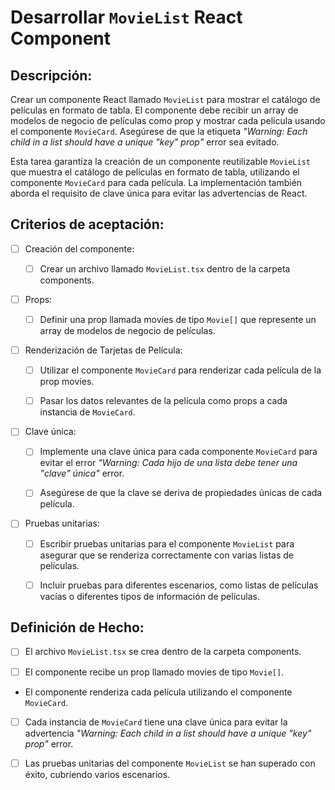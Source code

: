 # Desarrollar `MovieList` React Component

## Descripción: 

Crear un componente React llamado `MovieList` para mostrar el catálogo de películas en formato de tabla. El componente debe recibir un array de modelos de negocio de películas como prop y mostrar cada película usando el componente `MovieCard`. Asegúrese de que la etiqueta _"Warning: Each child in a list should have a unique "key" prop"_ error sea evitado.

Esta tarea garantiza la creación de un componente reutilizable `MovieList` que muestra el catálogo de películas en formato de tabla, utilizando el componente `MovieCard` para cada película. La implementación también aborda el requisito de clave única para evitar las advertencias de React.

## Criterios de aceptación:

- [ ] Creación del componente:

    - [ ] Crear un archivo llamado `MovieList.tsx` dentro de la carpeta components.

- [ ] Props:

    - [ ] Definir una prop llamada movies de tipo `Movie[]` que represente un array de modelos de negocio de películas.

- [ ] Renderización de Tarjetas de Película:

    - [ ] Utilizar el componente `MovieCard` para renderizar cada película de la prop movies.

    - [ ] Pasar los datos relevantes de la película como props a cada instancia de `MovieCard`.

- [ ] Clave única:

    - [ ] Implemente una clave única para cada componente `MovieCard` para evitar el error _"Warning: Cada hijo de una lista debe tener una "clave" única"_ error.

    - [ ] Asegúrese de que la clave se deriva de propiedades únicas de cada película.

- [ ] Pruebas unitarias:

    - [ ] Escribir pruebas unitarias para el componente `MovieList` para asegurar que se renderiza correctamente con varias listas de películas.

    - [ ] Incluir pruebas para diferentes escenarios, como listas de películas vacías o diferentes tipos de información de películas.

## Definición de Hecho:

- [ ] El archivo `MovieList.tsx` se crea dentro de la carpeta components.

- [ ] El componente recibe un prop llamado movies de tipo `Movie[]`.

- El componente renderiza cada película utilizando el componente `MovieCard`.

- [ ] Cada instancia de `MovieCard` tiene una clave única para evitar la advertencia _"Warning: Each child in a list should have a unique "key" prop"_ error.

- [ ] Las pruebas unitarias del componente `MovieList` se han superado con éxito, cubriendo varios escenarios.